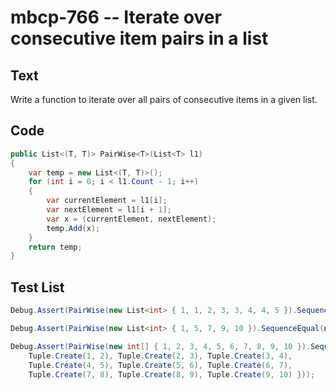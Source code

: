 # mbcp-766 -- Iterate over consecutive item pairs in a list

## Text

Write a function to iterate over all pairs of consecutive items in a given list.

## Code

```csharp
public List<(T, T)> PairWise<T>(List<T> l1)
{
    var temp = new List<(T, T)>();
    for (int i = 0; i < l1.Count - 1; i++)
    {
        var currentElement = l1[i];
        var nextElement = l1[i + 1];
        var x = (currentElement, nextElement);
        temp.Add(x);
    }
    return temp;
}
```

## Test List

```csharp
Debug.Assert(PairWise(new List<int> { 1, 1, 2, 3, 3, 4, 4, 5 }).SequenceEqual(new List<(int, int)> { (1, 1), (1, 2), (2, 3), (3, 3), (3, 4), (4, 4), (4, 5) }));
```

```csharp
Debug.Assert(PairWise(new List<int> { 1, 5, 7, 9, 10 }).SequenceEqual(new List<Tuple<int, int>> { Tuple.Create(1, 5), Tuple.Create(5, 7), Tuple.Create(7, 9), Tuple.Create(9, 10) }));
```

```csharp
Debug.Assert(PairWise(new int[] { 1, 2, 3, 4, 5, 6, 7, 8, 9, 10 }).SequenceEqual(new Tuple<int, int>[] { 
    Tuple.Create(1, 2), Tuple.Create(2, 3), Tuple.Create(3, 4), 
    Tuple.Create(4, 5), Tuple.Create(5, 6), Tuple.Create(6, 7), 
    Tuple.Create(7, 8), Tuple.Create(8, 9), Tuple.Create(9, 10) }));
```
